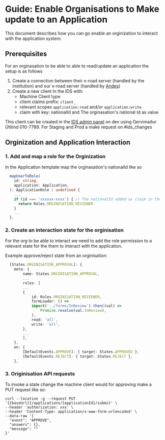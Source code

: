 # Guide: Enable Organisations to Make update to an Application

This document describes how you can go enable an orginization to interact with the application system.

## Prerequisites

For an orginasation to be able to able to read/update an application the setup is as follows

1. Create a connection between their x-road server (handled by the institution) and our x-road server (handled by [Andes](https://github.com/orgs/island-is/teams/andes))
2. Create a new client In the IDS with:
   - Machine Client type
   - client claims prefix: `client_`
   - relevant scopes `application:read` and/or `application:write`
   - claim with key: nationalId and The orginasation's national Id as value

This client can be created in the [IDS admin panel](https://beta.dev01.devland.is/admin) on dev using Gervimaður Útlönd 010-7789. For Staging and Prod a make request on #ids_changes

## Orginization and Application Interaction

### 1. Add and map a role for the Orginization

In the Application template map the orginasation's nationalId like so

```typescript
  mapUserToRole(
    id: string,
    application: Application,
  ): ApplicationRole | undefined {
    ...
    if (id === 'xxxxxx-xxxx') { // The nationalId added as claim in the Ids earlier.
      return Roles.ORGINISATION_REVIEWER
    }
    ...
  },
```

### 2. Create an interaction state for the orginisation

For the org to be able to interact we need to add the role permission to a relevant state for the them to interact with the application.

Example approve/reject state from an orginisation:

```typescript
  [States.ORGINISATION_APPROVAL]: {
    meta: {
        name: States.ORGINISATION_APPROVAL,
        ...
        roles: [
        ...
        {
            id: Roles.ORGINISATION_REVIEWER,
            formLoader: () =>
            import('../forms/InReview').then((val) =>
                Promise.resolve(val.InReview),
            ),
            read: 'all',
            write: 'all',
        },
        ...
        ],
    },
    on: {
        [DefaultEvents.APPROVE]: { target: States.APPROVED },
        [DefaultEvents.REJECT]: { target: States.REJECT },
    },
```

### 3. Originisation API requests

To invoke a state change the machine client would for approving make a PUT request like so:

```
curl --location -g --request PUT '{{baseUrl}}/applications/{applicationId}/submit' \
--header 'authorization: xxx' \
--header 'Content-Type: application/x-www-form-urlencoded' \
--data-raw '{
  "event": "APPROVE",
  "answers": {},
  "message": ""
}'
```
